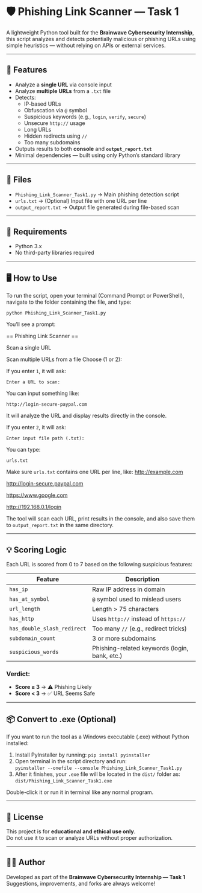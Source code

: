 # 🛡️ Phishing Link Scanner — Task 1

A lightweight Python tool built for the **Brainwave Cybersecurity Internship**, this script analyzes and detects potentially malicious or phishing URLs using simple heuristics — without relying on APIs or external services.

---

## 🚀 Features

- Analyze a **single URL** via console input  
- Analyze **multiple URLs** from a `.txt` file  
- Detects:
  - IP-based URLs
  - Obfuscation via `@` symbol
  - Suspicious keywords (e.g., `login`, `verify`, `secure`)
  - Unsecure `http://` usage
  - Long URLs
  - Hidden redirects using `//`
  - Too many subdomains  
- Outputs results to both **console** and **`output_report.txt`**  
- Minimal dependencies — built using only Python’s standard library  

---

## 📁 Files

- `Phishing_Link_Scanner_Task1.py` → Main phishing detection script  
- `urls.txt` → (Optional) Input file with one URL per line  
- `output_report.txt` → Output file generated during file-based scan  

---

## 🧰 Requirements

- Python 3.x  
- No third-party libraries required  

---

## 🖥️ How to Use

To run the script, open your terminal (Command Prompt or PowerShell), navigate to the folder containing the file, and type:

`python Phishing_Link_Scanner_Task1.py`

You’ll see a prompt:

== Phishing Link Scanner ==

Scan a single URL

Scan multiple URLs from a file
Choose (1 or 2):


If you enter `1`, it will ask:

`Enter a URL to scan:`

You can input something like:

`http://login-secure-paypal.com`

It will analyze the URL and display results directly in the console.

If you enter `2`, it will ask:

`Enter input file path (.txt):`

You can type:

`urls.txt`

Make sure `urls.txt` contains one URL per line, like:
http://example.com

http://login-secure.paypal.com

https://www.google.com

http://192.168.0.1/login



The tool will scan each URL, print results in the console, and also save them to `output_report.txt` in the same directory.

---

## 💡 Scoring Logic

Each URL is scored from 0 to 7 based on the following suspicious features:

| Feature                     | Description                                      |
|-----------------------------|--------------------------------------------------|
| `has_ip`                   | Raw IP address in domain                         |
| `has_at_symbol`            | `@` symbol used to mislead users                 |
| `url_length`               | Length > 75 characters                           |
| `has_http`                 | Uses `http://` instead of `https://`             |
| `has_double_slash_redirect`| Too many `//` (e.g., redirect tricks)            |
| `subdomain_count`          | 3 or more subdomains                             |
| `suspicious_words`         | Phishing-related keywords (login, bank, etc.)    |

### Verdict:
- **Score ≥ 3** → ⚠️ Phishing Likely  
- **Score < 3** → ✅ URL Seems Safe

---

## 📦 Convert to .exe (Optional)

If you want to run the tool as a Windows executable (.exe) without Python installed:

1. Install PyInstaller by running: `pip install pyinstaller`  
2. Open terminal in the script directory and run:  
   `pyinstaller --onefile --console Phishing_Link_Scanner_Task1.py`  
3. After it finishes, your `.exe` file will be located in the `dist/` folder as:  
   `dist/Phishing_Link_Scanner_Task1.exe`

Double-click it or run it in terminal like any normal program.

---

## 📜 License

This project is for **educational and ethical use only**.  
Do not use it to scan or analyze URLs without proper authorization.

---

## 🙋‍♂️ Author

Developed as part of the **Brainwave Cybersecurity Internship — Task 1**  
Suggestions, improvements, and forks are always welcome!
